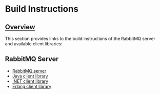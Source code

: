 <!--
Copyright (c) 2005-2023 Broadcom. All Rights Reserved. The term "Broadcom" refers to Broadcom Inc. and/or its subsidiaries.

All rights reserved. This program and the accompanying materials
are made available under the terms of the under the Apache License,
Version 2.0 (the "License”); you may not use this file except in compliance
with the License. You may obtain a copy of the License at

https://www.apache.org/licenses/LICENSE-2.0

Unless required by applicable law or agreed to in writing, software
distributed under the License is distributed on an "AS IS" BASIS,
WITHOUT WARRANTIES OR CONDITIONS OF ANY KIND, either express or implied.
See the License for the specific language governing permissions and
limitations under the License.
-->

# Build Instructions

## <a id="overview" class="anchor" href="#overview">Overview</a>

This section provides links to the build instructions
of the RabbitMQ server and available client libraries:

## RabbitMQ Server

 * [RabbitMQ server](./build-server.html)
 * [Java client library](./build-java-client.html)
 * [.NET client library](./build-dotnet-client.html)
 * [Erlang client library](./build-erlang-client.html)
